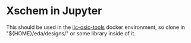 # Xschem in Jupyter

This should be used in the [iic-osic-tools](https://github.com/iic-jku/iic-osic-tools) docker environment, so clone in "${HOME}/eda/designs/" or some library inside of it.


